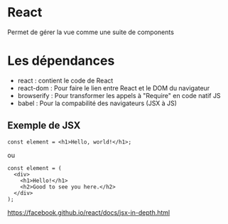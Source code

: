 # React
Permet de gérer la vue comme une suite de components

# Les dépendances

- react : contient le code de React
- react-dom : Pour faire le lien entre React et le DOM du navigateur
- browserify : Pour transformer les appels à "Require" en code natif JS
- babel : Pour la compabilité des navigateurs (JSX à JS)

## Exemple de JSX
~~~~
const element = <h1>Hello, world!</h1>;
~~~~
ou
~~~~
const element = (
  <div>
    <h1>Hello!</h1>
    <h2>Good to see you here.</h2>
  </div>
);
~~~~

https://facebook.github.io/react/docs/jsx-in-depth.html